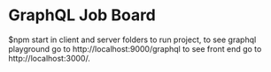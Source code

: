 # GraphQL Job Board

$npm start in client and server folders to run project, to see graphql playground go to http://localhost:9000/graphql to see front end go to http://localhost:3000/.

